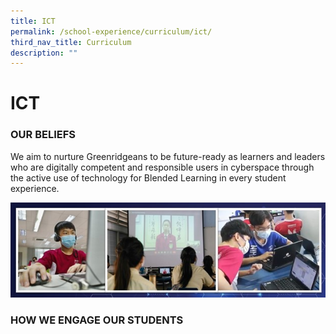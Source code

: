 ```yaml
---
title: ICT
permalink: /school-experience/curriculum/ict/
third_nav_title: Curriculum
description: ""
---
```

# **ICT**

### OUR BELIEFS

We aim to nurture Greenridgeans to be future-ready as learners and leaders who are digitally competent and responsible users in cyberspace through the active use of technology for Blended Learning in every student experience.

![](/images/ICT1.jpg)

### HOW WE ENGAGE OUR STUDENTS